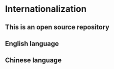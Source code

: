 # Internationalization

## This is an open source repository
 
## English language
<script charset="UTF-8" src="https://i18n.TML.ink/en.js"></script>


## Chinese language
<script charset="UTF-8" src="https://i18n.TML.ink/zh.js"></script>
